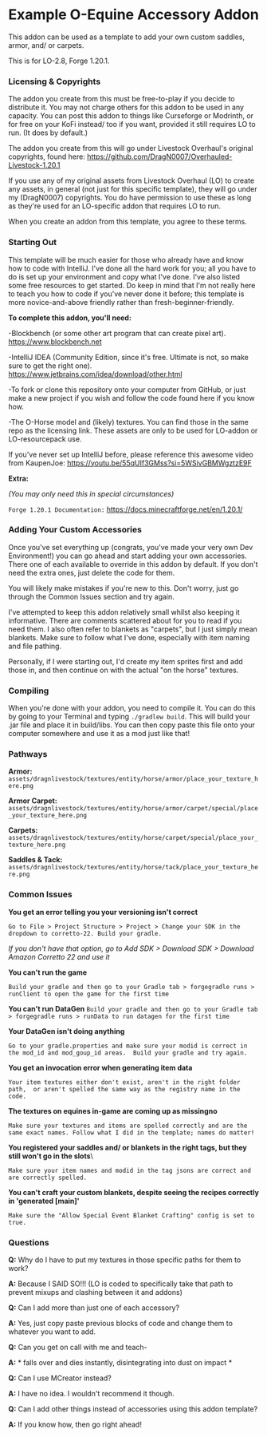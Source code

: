 # Example O-Equine Accessory Addon
This addon can be used as a template to add your own custom saddles, armor, and/ or carpets.

This is for LO-2.8, Forge 1.20.1.

### Licensing & Copyrights
The addon you create from this must be free-to-play if you decide to distribute it. 
You may not charge others for this addon to be used in any capacity. You can post this addon
to things like Curseforge or Modrinth, or for free on your KoFi instead/ too if you
want, provided it still requires LO to run. (It does by default.)

The addon you create from this will go under Livestock Overhaul's original copyrights, found here: 
https://github.com/DragN0007/Overhauled-Livestock-1.20.1

If you use any of my original assets from Livestock Overhaul (LO) to create any assets, in general 
(not just for this specific template), they will go under my (DragN0007) copyrights. You do have
permission to use these as long as they're used for an LO-specific addon that requires LO to run.

When you create an addon from this template, you agree to these terms.

### Starting Out

This template will be much easier for those who already have and know how to code with IntelliJ. 
I've done all the hard work for you; all you have to do is set up your environment and copy what I've done.
I've also listed some free resources to get started.
Do keep in mind that I'm not really here to teach you how to code if you've never done it before; this
template is more novice-and-above friendly rather than fresh-beginner-friendly.

**To complete this addon, you'll need:**

-Blockbench (or some other art program that can create pixel art).
https://www.blockbench.net

-IntelliJ IDEA (Community Edition, since it's free. Ultimate is not, so make sure to get the right one). 
https://www.jetbrains.com/idea/download/other.html

-To fork or clone this repository onto your computer from GitHub, 
or just make a new project if you wish and follow the code found here if you know how.

-The O-Horse model and (likely) textures. You can find those in the same repo as the licensing link. These
assets are only to be used for LO-addon or LO-resourcepack use.

If you've never set up IntelliJ before, please reference this awesome video from KaupenJoe:
https://youtu.be/55qUIf3GMss?si=5WSivGBMWgztzE9F

**Extra:**

_(You may only need this in special circumstances)_

`Forge 1.20.1 Documentation:` https://docs.minecraftforge.net/en/1.20.1/

### Adding Your Custom Accessories

Once you've set everything up (congrats, you've made your very own Dev Environment!) 
you can go ahead and start adding your own accessories. There one of each
available to override in this addon by default. If you don't need the extra ones, just delete the code for them.

You will likely make mistakes if you're new to this. Don't worry, just go through the Common Issues section and try again.

I've attempted to keep this addon relatively small whilst also keeping it informative. There are comments
scattered about for you to read if you need them. I also often refer to blankets as "carpets", but I just
simply mean blankets. Make sure to follow what I've done, especially with item naming and file pathing.

Personally, if I were starting out, I'd create my item sprites first and add those in, and then continue
on with the actual "on the horse" textures.

### Compiling
When you're done with your addon, you need to compile it. You can do this by going to your Terminal and 
typing `./gradlew build`. This will build your .jar file and place it in build/libs. You can then copy paste
this file onto your computer somewhere and use it as a mod just like that!

### Pathways

**Armor:**
`assets/dragnlivestock/textures/entity/horse/armor/place_your_texture_here.png`

**Armor Carpet:**
`assets/dragnlivestock/textures/entity/horse/armor/carpet/special/place_your_texture_here.png`

**Carpets:**
`assets/dragnlivestock/textures/entity/horse/carpet/special/place_your_texture_here.png`

**Saddles & Tack:**
`assets/dragnlivestock/textures/entity/horse/tack/place_your_texture_here.png`

### Common Issues

**You get an error telling you your versioning isn't correct**

`Go to File > Project Structure > Project > Change your SDK in the dropdown to corretto-22. Build your gradle.`

_If you don't have that option, go to Add SDK > Download SDK > Download Amazon Corretto 22 and use it_

**You can't run the game**

`Build your gradle and then go to your Gradle tab > forgegradle runs > runClient to open the game for the first time`

**You can't run DataGen**
`Build your gradle and then go to your Gradle tab > forgegradle runs > runData to run datagen for the first time`

**Your DataGen isn't doing anything**

`Go to your gradle.properties and make sure your modid is correct in the mod_id and mod_goup_id areas. 
Build your gradle and try again.`

**You get an invocation error when generating item data**

`Your item textures either don't exist, aren't in the right folder path, 
or aren't spelled the same way as the registry name in the code.`

**The textures on equines in-game are coming up as missingno**

`Make sure your textures and items are spelled correctly and are the same exact names. Follow what I did
in the template; names do matter!`

**You registered your saddles and/ or blankets in the right tags, but they still won't go in the slots**\

`Make sure your item names and modid in the tag jsons are correct and are correctly spelled.`

**You can't craft your custom blankets, despite seeing the recipes correctly in 'generated [main]'**

`Make sure the "Allow Special Event Blanket Crafting" config is set to true.`

### Questions

**Q:** Why do I have to put my textures in those specific paths for them to work?

**A:** Because I SAID SO!!! (LO is coded to specifically take that path to prevent mixups and clashing
between it and addons)

**Q:** Can I add more than just one of each accessory?

**A:** Yes, just copy paste previous blocks of code and change them to whatever you want to add.


**Q:** Can you get on call with me and teach-

**A:** * falls over and dies instantly, disintegrating into dust on impact *


**Q:** Can I use MCreator instead? 

**A:** I have no idea. I wouldn't recommend it though.


**Q:** Can I add other things instead of accessories using this addon template?

**A:** If you know how, then go right ahead!